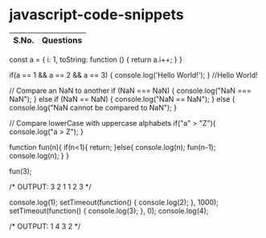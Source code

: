 # javascript-code-snippets

| S.No. | Questions |
|-------|-----------

const a = {
  i: 1,
  toString: function () {
    return a.i++;
  }
}

if(a == 1 && a == 2 && a == 3) {
  console.log('Hello World!');
}
//Hello World!

// Compare an NaN to another
if (NaN === NaN) {
  console.log("NaN === NaN");
} else if (NaN == NaN) {
  console.log("NaN == NaN");
} else {
  console.log("NaN cannot be compared to NaN");
}

// Compare lowerCase with uppercase alphabets
if("a" > "Z"){
  console.log("a > Z");
}


function fun(n){
  if(n<1){
    return;
  }else{
    console.log(n);
    fun(n-1);
    console.log(n);
  }
}

fun(3);

/* 
OUTPUT:
3  2  1  1  2  3
*/

console.log(1);
setTimeout(function() {
  console.log(2);
}, 1000);
setTimeout(function() {
  console.log(3);
}, 0);
console.log(4);

/*
OUTPUT:
1  4  3  2
*/
